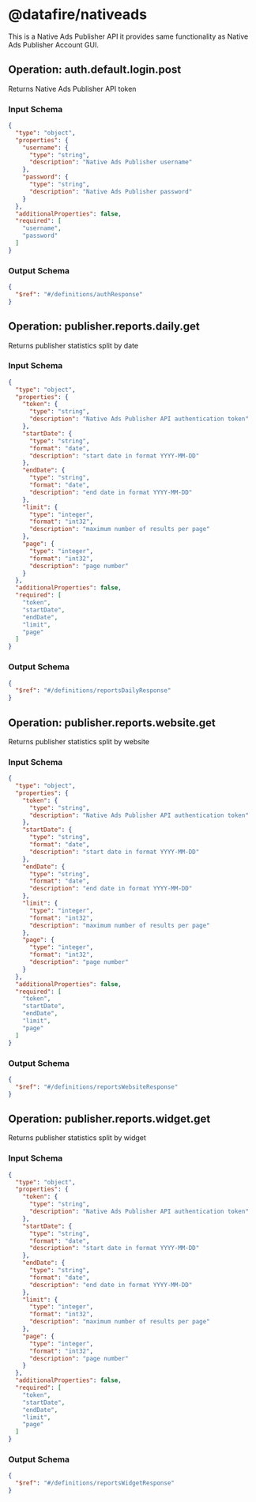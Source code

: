 # @datafire/nativeads
This is a Native Ads Publisher API it provides same functionality as Native Ads Publisher Account GUI.


## Operation: auth.default.login.post
Returns Native Ads Publisher API token

### Input Schema
```json
{
  "type": "object",
  "properties": {
    "username": {
      "type": "string",
      "description": "Native Ads Publisher username"
    },
    "password": {
      "type": "string",
      "description": "Native Ads Publisher password"
    }
  },
  "additionalProperties": false,
  "required": [
    "username",
    "password"
  ]
}
```
### Output Schema
```json
{
  "$ref": "#/definitions/authResponse"
}
```
## Operation: publisher.reports.daily.get
Returns publisher statistics split by date

### Input Schema
```json
{
  "type": "object",
  "properties": {
    "token": {
      "type": "string",
      "description": "Native Ads Publisher API authentication token"
    },
    "startDate": {
      "type": "string",
      "format": "date",
      "description": "start date in format YYYY-MM-DD"
    },
    "endDate": {
      "type": "string",
      "format": "date",
      "description": "end date in format YYYY-MM-DD"
    },
    "limit": {
      "type": "integer",
      "format": "int32",
      "description": "maximum number of results per page"
    },
    "page": {
      "type": "integer",
      "format": "int32",
      "description": "page number"
    }
  },
  "additionalProperties": false,
  "required": [
    "token",
    "startDate",
    "endDate",
    "limit",
    "page"
  ]
}
```
### Output Schema
```json
{
  "$ref": "#/definitions/reportsDailyResponse"
}
```
## Operation: publisher.reports.website.get
Returns publisher statistics split by website

### Input Schema
```json
{
  "type": "object",
  "properties": {
    "token": {
      "type": "string",
      "description": "Native Ads Publisher API authentication token"
    },
    "startDate": {
      "type": "string",
      "format": "date",
      "description": "start date in format YYYY-MM-DD"
    },
    "endDate": {
      "type": "string",
      "format": "date",
      "description": "end date in format YYYY-MM-DD"
    },
    "limit": {
      "type": "integer",
      "format": "int32",
      "description": "maximum number of results per page"
    },
    "page": {
      "type": "integer",
      "format": "int32",
      "description": "page number"
    }
  },
  "additionalProperties": false,
  "required": [
    "token",
    "startDate",
    "endDate",
    "limit",
    "page"
  ]
}
```
### Output Schema
```json
{
  "$ref": "#/definitions/reportsWebsiteResponse"
}
```
## Operation: publisher.reports.widget.get
Returns publisher statistics split by widget

### Input Schema
```json
{
  "type": "object",
  "properties": {
    "token": {
      "type": "string",
      "description": "Native Ads Publisher API authentication token"
    },
    "startDate": {
      "type": "string",
      "format": "date",
      "description": "start date in format YYYY-MM-DD"
    },
    "endDate": {
      "type": "string",
      "format": "date",
      "description": "end date in format YYYY-MM-DD"
    },
    "limit": {
      "type": "integer",
      "format": "int32",
      "description": "maximum number of results per page"
    },
    "page": {
      "type": "integer",
      "format": "int32",
      "description": "page number"
    }
  },
  "additionalProperties": false,
  "required": [
    "token",
    "startDate",
    "endDate",
    "limit",
    "page"
  ]
}
```
### Output Schema
```json
{
  "$ref": "#/definitions/reportsWidgetResponse"
}
```

